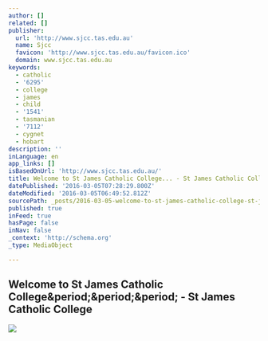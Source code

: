 ```yaml
---
author: []
related: []
publisher:
  url: 'http://www.sjcc.tas.edu.au'
  name: Sjcc
  favicon: 'http://www.sjcc.tas.edu.au/favicon.ico'
  domain: www.sjcc.tas.edu.au
keywords:
  - catholic
  - '6295'
  - college
  - james
  - child
  - '1541'
  - tasmanian
  - '7112'
  - cygnet
  - hobart
description: ''
inLanguage: en
app_links: []
isBasedOnUrl: 'http://www.sjcc.tas.edu.au/'
title: Welcome to St James Catholic College... - St James Catholic College
datePublished: '2016-03-05T07:28:29.800Z'
dateModified: '2016-03-05T06:49:52.812Z'
sourcePath: _posts/2016-03-05-welcome-to-st-james-catholic-college-st-james-catholic.md
published: true
inFeed: true
hasPage: false
inNav: false
_context: 'http://schema.org'
_type: MediaObject

---
```

<article style=""><h1>Welcome to St James Catholic College&amp;period;&amp;period;&amp;period; - St James Catholic College</h1><img src="http://www.sjcc.tas.edu.au/Banner-Image-6.jpg" /></article>